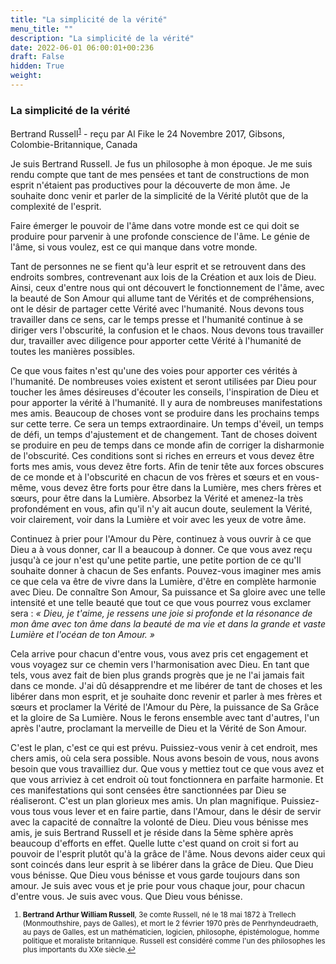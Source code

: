 ```yaml
---
title: "La simplicité de la vérité"
menu_title: ""
description: "La simplicité de la vérité"
date: 2022-06-01 06:00:01+00:236
draft: False
hidden: True
weight:
---
```

### La simplicité de la vérité

Bertrand Russell<sup id="a1">[1](#f1)</sup> - reçu par Al Fike le 24 Novembre 2017, Gibsons, Colombie-Britannique, Canada

Je suis Bertrand Russell. Je fus un philosophe à mon époque. Je me suis rendu compte que tant de mes pensées et tant de constructions de mon esprit n'étaient pas productives pour la découverte de mon âme. Je souhaite donc venir et parler de la simplicité de la Vérité plutôt que de la complexité de l'esprit.

Faire émerger le pouvoir de l'âme dans votre monde est ce qui doit se produire pour parvenir à une profonde conscience de l'âme. Le génie de l'âme, si vous voulez, est ce qui manque dans votre monde. 

Tant de personnes ne se fient qu'à leur esprit et se retrouvent dans des endroits sombres, contrevenant aux lois de la Création et aux lois de Dieu. Ainsi, ceux d'entre nous qui ont découvert le fonctionnement de l'âme, avec la beauté de Son Amour qui allume tant de Vérités et de compréhensions, ont le désir de partager cette Vérité avec l'humanité. Nous devons tous travailler dans ce sens, car le temps presse et l'humanité continue à se diriger vers l'obscurité, la confusion et le chaos. Nous devons tous travailler dur, travailler avec diligence pour apporter cette Vérité à l'humanité de toutes les manières possibles.

Ce que vous faites n'est qu'une des voies pour apporter ces vérités à l'humanité. De nombreuses voies existent et seront utilisées par Dieu pour toucher les âmes désireuses d'écouter les conseils, l'inspiration de Dieu et pour apporter la vérité à l'humanité. Il y aura de nombreuses manifestations mes amis. Beaucoup de choses vont se produire dans les prochains temps sur cette terre. Ce sera un temps extraordinaire. Un temps d'éveil, un temps de défi, un temps d'ajustement et de changement. Tant de choses doivent se produire en peu de temps dans ce monde afin de corriger la disharmonie de l'obscurité. Ces conditions sont si riches en erreurs et vous devez être forts mes amis, vous devez être forts. Afin de tenir tête aux forces obscures de ce monde et à l'obscurité en chacun de vos frères et sœurs et en vous-même, vous devez être forts pour être dans la Lumière, mes chers frères et sœurs, pour être dans la Lumière. Absorbez la Vérité et amenez-la très profondément en vous, afin qu'il n'y ait aucun doute, seulement la Vérité, voir clairement, voir dans la Lumière et voir avec les yeux de votre âme.

Continuez à prier pour l'Amour du Père, continuez à vous ouvrir à ce que Dieu a à vous donner, car Il a beaucoup à donner. Ce que vous avez reçu jusqu'à ce jour n'est qu'une petite partie, une petite portion de ce qu'Il souhaite donner à chacun de Ses enfants. Pouvez-vous imaginer mes amis ce que cela va être de vivre dans la Lumière, d'être en complète harmonie avec Dieu. De connaître Son Amour, Sa puissance et Sa gloire avec une telle intensité et une telle beauté que tout ce que vous pourrez vous exclamer sera : *« Dieu, je t'aime, je ressens une joie si profonde et la résonance de mon âme avec ton âme dans la beauté de ma vie et dans la grande et vaste Lumière et l'océan de ton Amour. »*

Cela arrive pour chacun d'entre vous, vous avez pris cet engagement et vous voyagez sur ce chemin vers l'harmonisation avec Dieu. En tant que tels, vous avez fait de bien plus grands progrès que je ne l'ai jamais fait dans ce monde. J'ai dû désapprendre et me libérer de tant de choses et les libérer dans mon esprit, et je souhaite donc revenir et parler à mes frères et sœurs et proclamer la Vérité de l'Amour du Père, la puissance de Sa Grâce et la gloire de Sa Lumière. Nous le ferons ensemble avec tant d'autres, l'un après l'autre, proclamant la merveille de Dieu et la Vérité de Son Amour.

C'est le plan, c'est ce qui est prévu. Puissiez-vous venir à cet endroit, mes chers amis, où cela sera possible. Nous avons besoin de vous, nous avons besoin que vous travailliez dur. Que vous y mettiez tout ce que vous avez et que vous arriviez à cet endroit où tout fonctionnera en parfaite harmonie. Et ces manifestations qui sont censées être sanctionnées par Dieu se réaliseront. C'est un plan glorieux mes amis. Un plan magnifique. Puissiez-vous tous vous lever et en faire partie, dans l'Amour, dans le désir de servir avec la capacité de connaître la volonté de Dieu. Dieu vous bénisse mes amis, je suis Bertrand Russell et je réside dans la 5ème sphère après beaucoup d'efforts en effet. Quelle lutte c'est quand on croit si fort au pouvoir de l'esprit plutôt qu'à la grâce de l'âme. Nous devons aider ceux qui sont coincés dans leur esprit à se libérer dans la grâce de Dieu. Que Dieu vous bénisse. Que Dieu vous bénisse et vous garde toujours dans son amour. Je suis avec vous et je prie pour vous chaque jour, pour chacun d'entre vous. Je suis avec vous. Que Dieu vous bénisse.
<small>

1. <large id="f1"> **Bertrand Arthur William Russell**, 3e comte Russell, né le 18 mai 1872 à Trellech (Monmouthshire, pays de Galles), et mort le 2 février 1970 près de Penrhyndeudraeth, au pays de Galles, est un mathématicien, logicien, philosophe, épistémologue, homme politique et moraliste britannique. Russell est considéré comme l'un des philosophes les plus importants du XXe siècle.[↩](#a1)
